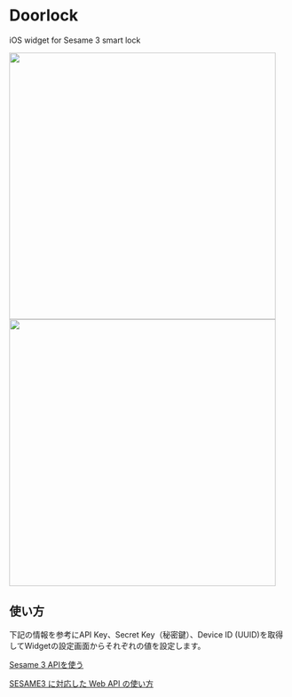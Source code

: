 # Doorlock

iOS widget for Sesame 3 smart lock

<img src="https://user-images.githubusercontent.com/40610/97105818-3534f000-1701-11eb-829e-3b21df2cdd7b.png" width="480px">

<img src="https://user-images.githubusercontent.com/40610/122441676-bca8d980-cfd8-11eb-89e7-ddd81d169c8b.png" width="480px">

## 使い方

下記の情報を参考にAPI Key、Secret Key（秘密鍵）、Device ID (UUID)を取得してWidgetの設定画面からそれぞれの値を設定します。


[Sesame 3 APIを使う](https://kuratsuki.net/2021/06/sesame3-%e3%81%ab%e5%af%be%e5%bf%9c%e3%81%97%e3%81%9f-web-api-%e3%81%ae%e4%bd%bf%e3%81%84%e6%96%b9/)

[SESAME3 に対応した Web API の使い方](https://kuratsuki.net/2021/06/sesame3-%e3%81%ab%e5%af%be%e5%bf%9c%e3%81%97%e3%81%9f-web-api-%e3%81%ae%e4%bd%bf%e3%81%84%e6%96%b9/)
